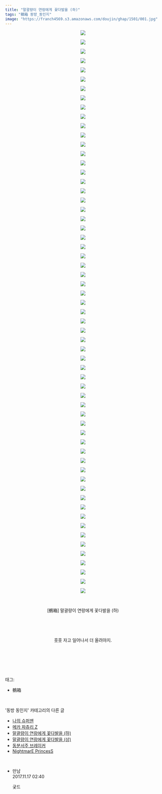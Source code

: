 ```yaml
---
title: "말괄량이 연랑에게 꽃다발을 (하)"
tags: "鵺箱 동방_동인지"
image: "https://franch4569.s3.amazonaws.com/doujin/ghap/1501/001.jpg"
---
```

<div class="article">
<p style="text-align: center; clear: none; float: none;"><img src="{{ site.imgserver2 }}/ghap/1501/001.jpg"/></p>
<p style="text-align: center; clear: none; float: none;"><img src="{{ site.imgserver2 }}/ghap/1501/002.jpg"/></p>
<p style="text-align: center; clear: none; float: none;"><img src="{{ site.imgserver2 }}/ghap/1501/003.jpg"/></p>
<p style="text-align: center; clear: none; float: none;"><img src="{{ site.imgserver2 }}/ghap/1501/004.jpg"/></p>
<p style="text-align: center; clear: none; float: none;"><img src="{{ site.imgserver2 }}/ghap/1501/005.jpg"/></p>
<p style="text-align: center; clear: none; float: none;"><img src="{{ site.imgserver2 }}/ghap/1501/006.jpg"/></p>
<p style="text-align: center; clear: none; float: none;"><img src="{{ site.imgserver2 }}/ghap/1501/007.jpg"/></p>
<p style="text-align: center; clear: none; float: none;"><img src="{{ site.imgserver2 }}/ghap/1501/008.jpg"/></p>
<p style="text-align: center; clear: none; float: none;"><img src="{{ site.imgserver2 }}/ghap/1501/009.jpg"/></p>
<p style="text-align: center; clear: none; float: none;"><img src="{{ site.imgserver2 }}/ghap/1501/010.jpg"/></p>
<p style="text-align: center; clear: none; float: none;"><img src="{{ site.imgserver2 }}/ghap/1501/011.jpg"/></p>
<p style="text-align: center; clear: none; float: none;"><img src="{{ site.imgserver2 }}/ghap/1501/012.jpg"/></p>
<p style="text-align: center; clear: none; float: none;"><img src="{{ site.imgserver2 }}/ghap/1501/013.jpg"/></p>
<p style="text-align: center; clear: none; float: none;"><img src="{{ site.imgserver2 }}/ghap/1501/014.jpg"/></p>
<p style="text-align: center; clear: none; float: none;"><img src="{{ site.imgserver2 }}/ghap/1501/015.jpg"/></p>
<p style="text-align: center; clear: none; float: none;"><img src="{{ site.imgserver2 }}/ghap/1501/016.jpg"/></p>
<p style="text-align: center; clear: none; float: none;"><img src="{{ site.imgserver2 }}/ghap/1501/017.jpg"/></p>
<p style="text-align: center; clear: none; float: none;"><img src="{{ site.imgserver2 }}/ghap/1501/018.jpg"/></p>
<p style="text-align: center; clear: none; float: none;"><img src="{{ site.imgserver2 }}/ghap/1501/019.jpg"/></p>
<p style="text-align: center; clear: none; float: none;"><img src="{{ site.imgserver2 }}/ghap/1501/020.jpg"/></p>
<p style="text-align: center; clear: none; float: none;"><img src="{{ site.imgserver2 }}/ghap/1501/021.jpg"/></p>
<p style="text-align: center; clear: none; float: none;"><img src="{{ site.imgserver2 }}/ghap/1501/022.jpg"/></p>
<p style="text-align: center; clear: none; float: none;"><img src="{{ site.imgserver2 }}/ghap/1501/023.jpg"/></p>
<p style="text-align: center; clear: none; float: none;"><img src="{{ site.imgserver2 }}/ghap/1501/024.jpg"/></p>
<p style="text-align: center; clear: none; float: none;"><img src="{{ site.imgserver2 }}/ghap/1501/025.jpg"/></p>
<p style="text-align: center; clear: none; float: none;"><img src="{{ site.imgserver2 }}/ghap/1501/026.jpg"/></p>
<p style="text-align: center; clear: none; float: none;"><img src="{{ site.imgserver2 }}/ghap/1501/027.jpg"/></p>
<p style="text-align: center; clear: none; float: none;"><img src="{{ site.imgserver2 }}/ghap/1501/028.jpg"/></p>
<p style="text-align: center; clear: none; float: none;"><img src="{{ site.imgserver2 }}/ghap/1501/029.jpg"/></p>
<p style="text-align: center; clear: none; float: none;"><img src="{{ site.imgserver2 }}/ghap/1501/030.jpg"/></p>
<p style="text-align: center; clear: none; float: none;"><img src="{{ site.imgserver2 }}/ghap/1501/031.jpg"/></p>
<p style="text-align: center; clear: none; float: none;"><img src="{{ site.imgserver2 }}/ghap/1501/032.jpg"/></p>
<p style="text-align: center; clear: none; float: none;"><img src="{{ site.imgserver2 }}/ghap/1501/033.jpg"/></p>
<p style="text-align: center; clear: none; float: none;"><img src="{{ site.imgserver2 }}/ghap/1501/034.jpg"/></p>
<p style="text-align: center; clear: none; float: none;"><img src="{{ site.imgserver2 }}/ghap/1501/035.jpg"/></p>
<p style="text-align: center; clear: none; float: none;"><img src="{{ site.imgserver2 }}/ghap/1501/036.jpg"/></p>
<p style="text-align: center; clear: none; float: none;"><img src="{{ site.imgserver2 }}/ghap/1501/037.jpg"/></p>
<p style="text-align: center; clear: none; float: none;"><img src="{{ site.imgserver2 }}/ghap/1501/038.jpg"/></p>
<p style="text-align: center; clear: none; float: none;"><img src="{{ site.imgserver2 }}/ghap/1501/039.jpg"/></p>
<p style="text-align: center; clear: none; float: none;"><img src="{{ site.imgserver2 }}/ghap/1501/040.jpg"/></p>
<p style="text-align: center; clear: none; float: none;"><img src="{{ site.imgserver2 }}/ghap/1501/041.jpg"/></p>
<p style="text-align: center; clear: none; float: none;"><img src="{{ site.imgserver2 }}/ghap/1501/042.jpg"/></p>
<p style="text-align: center; clear: none; float: none;"><img src="{{ site.imgserver2 }}/ghap/1501/043.jpg"/></p>
<p style="text-align: center; clear: none; float: none;"><img src="{{ site.imgserver2 }}/ghap/1501/044.jpg"/></p>
<p style="text-align: center; clear: none; float: none;"><img src="{{ site.imgserver2 }}/ghap/1501/045.jpg"/></p>
<p style="text-align: center; clear: none; float: none;"><img src="{{ site.imgserver2 }}/ghap/1501/046.jpg"/></p>
<p style="text-align: center; clear: none; float: none;"><img src="{{ site.imgserver2 }}/ghap/1501/047.jpg"/></p>
<p style="text-align: center; clear: none; float: none;"><img src="{{ site.imgserver2 }}/ghap/1501/048.jpg"/></p>
<p style="text-align: center; clear: none; float: none;"><img src="{{ site.imgserver2 }}/ghap/1501/049.jpg"/></p>
<p style="text-align: center; clear: none; float: none;"><img src="{{ site.imgserver2 }}/ghap/1501/050.jpg"/></p>
<p style="text-align: center; clear: none; float: none;"><img src="{{ site.imgserver2 }}/ghap/1501/051.jpg"/></p>
<p style="text-align: center; clear: none; float: none;"><img src="{{ site.imgserver2 }}/ghap/1501/052.jpg"/></p>
<p style="text-align: center; clear: none; float: none;"><img src="{{ site.imgserver2 }}/ghap/1501/053.jpg"/></p>
<p style="text-align: center; clear: none; float: none;"><img src="{{ site.imgserver2 }}/ghap/1501/054.jpg"/></p>
<p style="text-align: center; clear: none; float: none;"><img src="{{ site.imgserver2 }}/ghap/1501/055.jpg"/></p>
<p style="text-align: center; clear: none; float: none;"><img src="{{ site.imgserver2 }}/ghap/1501/056.jpg"/></p>
<p style="text-align: center; clear: none; float: none;"><img src="{{ site.imgserver2 }}/ghap/1501/057.jpg"/></p>
<p style="text-align: center; clear: none; float: none;"><img src="{{ site.imgserver2 }}/ghap/1501/058.jpg"/></p>
<p style="text-align: center; clear: none; float: none;"><img src="{{ site.imgserver2 }}/ghap/1501/059.jpg"/></p>
<p style="text-align: center; clear: none; float: none;"><img src="{{ site.imgserver2 }}/ghap/1501/060.jpg"/></p>
<p style="text-align: center; clear: none; float: none;"><img src="{{ site.imgserver2 }}/ghap/1501/061.jpg"/></p>
<p style="text-align: center; clear: none; float: none;"><br/></p>
<p style="text-align: center; clear: none; float: none;">[鵺箱] 말괄량이 연랑에게 꽃다발을 (하)</p>
<p style="text-align: center; clear: none; float: none;"><br/></p>
<p style="text-align: center; clear: none; float: none;"><br/></p>
<p style="text-align: center; clear: none; float: none;">훗훗 자고 일어나서 더 올려야지.</p>
<p style="text-align: center; clear: none; float: none;"><br/></p>
<p><br/></p>
</div><br/>
<div class="tagTrail">
<p>태그: </p>
<ul>
<li>鵺箱</li>
</ul>
</div><br/>
<div class="another">
<p>'동방 동인지' 카테고리의 다른 글</p>
<ul>
<li><a href="/ghap_1503">나의 슈퍼맨</a></li>
<li><a href="/ghap_1502">메카 파츄리 Z</a></li>
<li><a href="/ghap_1501">말괄량이 연랑에게 꽃다발을 (하)</a></li>
<li><a href="/ghap_1500">말괄량이 연랑에게 꽃다발을 (상)</a></li>
<li><a href="/ghap_1498">동분서주 브레이커</a></li>
<li><a href="/ghap_1497">NightmarE PrincesS</a></li>
</ul>
</div><br/>
<div class="cb_module cb_fluid">
<div class="cb_wrt cb_profile">
<div class="comment">
<ul>
<li class="cb_thumb_off" id="comment15131061">
<div class="cb_comment_area">
<div class="cb_info_area">
<div class="cb_section">
<span class="cb_nick_name">만남</span>
</div>
<div class="cb_section">
<span class="cb_date">2017.11.17 02:40 </span>
</div>
</div>
<div class="cb_dsc_comment">
<p class="cb_dsc">
											궂드
										</p>
</div>
</div></li>
</ul>
</div>
</div><!-- commentList close -->
</div><br/>
